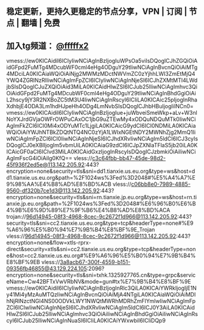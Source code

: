 稳定更新，更持久更稳定的节点分享，VPN | 订阅 | 节点 | 翻墙 | 免费
------------------------------------------------------------

加入tg频道： [@fffffx2](https://t.me/fffffx2)
-------------------------------------------------------------------------------------------------



vmess://ew0KICAidiI6ICIyIiwNCiAgInBzIjogIuWPsOa5viIsDQogICJhZGQiOiAidGFpd2FuMTg4MDcubWF0cml4eHg4ODguY29tIiwNCiAgInBvcnQiOiAiMTg4MDciLA0KICAiaWQiOiAiNjg2MWMzMDctNWVmZC0zYjhhLWI3ZmEtMjQ4YWQ4ZGRlNzRlIiwNCiAgImFpZCI6ICIyIiwNCiAgInNjeSI6ICJhZXMtMTI4LWdjbSIsDQogICJuZXQiOiAid3MiLA0KICAidHlwZSI6ICJub25lIiwNCiAgImhvc3QiOiAidGFpd2FuMTg4MDcubWF0cml4eHg4ODguY29tIiwNCiAgInBhdGgiOiAiL2hscy9jY3R2NXBoZC5tM3U4IiwNCiAgInRscyI6ICIiLA0KICAic25pIjogInRhaXdhbjE4ODA3Lm1hdHJpeHh4ODg4LmNvbSIsDQogICJhbHBuIjogIiINCn0=
vmess://ew0KICAidiI6ICIyIiwNCiAgInBzIjogIue+juWbveiSmeWkp+aLv+W3nlNoYXJrdGVjaOWFrOWPuCAxOC1jbG9uZTEwMy4xODQuNDQuMTk0IiwNCiAgImFkZCI6ICI0Mi4xODYuMTc1LjgiLA0KICAicG9ydCI6ICI0NDMiLA0KICAiaWQiOiAiYWJhNTBkZDQtNTQ4NC0zYjA1LWIxNGEtNDY2MWNhZjg2MmQ1IiwNCiAgImFpZCI6ICI0IiwNCiAgInNjeSI6ICJhdXRvIiwNCiAgIm5ldCI6ICJ3cyIsDQogICJ0eXBlIjogIm5vbmUiLA0KICAiaG9zdCI6ICJpZXNlaTFlaS5jb20iLA0KICAicGF0aCI6ICIvd3MiLA0KICAidGxzIjogInRscyIsDQogICJzbmkiOiAiIiwNCiAgImFscG4iOiAiIg0KfQ==
vless://c3c64fbb-bb47-45de-98d2-45f936f2ed5e@113.142.205.92:443?encryption=none&security=tls&sni=dd1.tianxie.us.eu.org&type=ws&host=dd1.tianxie.us.eu.org&path=%2F1024ws%3Fed%3D2048#%E5%A4%A7%E9%98%AA%E4%B8%AD%E8%BD%ACB
vless://c06bb8e0-7989-4885-9560-df320b7ce1d3@113.142.205.92:443?encryption=none&security=tls&sni=rn.tianxie.jp.eu.org&type=ws&host=rn.tianxie.jp.eu.org&path=%2F1024ws%3Fed%3D2048#%E6%96%B0%E6%B4%9B%E6%9D%89%E7%9F%B6%E4%B8%AD%E8%BD%ACA
trojan://96d14945-08f3-4968-8cec-9c2672f1d966@113.142.205.92:443?security=tls&sni=cc2.tianxie.us.eu.org&type=tcp&headerType=none#%E9%A6%96%E5%B0%94%E7%9B%B4%E8%BF%9E_Trojan
vless://96d14945-08f3-4968-8cec-9c2672f1d966@113.142.205.92:443?encryption=none&flow=xtls-rprx-direct&security=xtls&sni=cc2.tianxie.us.eu.org&type=tcp&headerType=none&host=cc2.tianxie.us.eu.org#%E9%A6%96%E5%B0%94%E7%9B%B4%E8%BF%9EB
vless://3a8acb67-300f-4559-b151-09356fb46855@43.129.224.105:2096?encryption=none&security=tls&sni=txhk.1325927765.cn&type=grpc&serviceName=Cw42BFTxVwVRbNV&mode=gun#tx%E7%9B%B4%E8%BF%9E
vmess://ew0KICAidiI6ICIyIiwNCiAgInBzIjogInRlc3QiLA0KICAiYWRkIjogIjE1Ny41Mi4yMzAuMTQzIiwNCiAgInBvcnQiOiAiMjA4NTgiLA0KICAiaWQiOiAiMDlhNjRlNzctNGI4NS00ODVkLWY1NWQtMWRhMDRhZmFlYmIwIiwNCiAgImFpZCI6ICIwIiwNCiAgInNjeSI6ICJhdXRvIiwNCiAgIm5ldCI6ICJ0Y3AiLA0KICAidHlwZSI6ICJub25lIiwNCiAgImhvc3QiOiAiIiwNCiAgInBhdGgiOiAiIiwNCiAgInRscyI6ICJub25lIiwNCiAgInNuaSI6ICIiLA0KICAiYWxwbiI6ICIiDQp9
